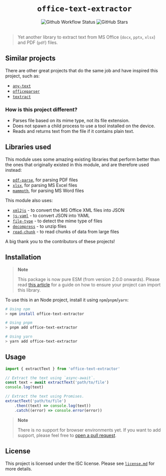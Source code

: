 # <div align="center"> `office-text-extractor` </div>

<div align="center">
	<img alt="Github Workflow Status" src="https://img.shields.io/github/workflow/status/gamemaker1/office-text-extractor/CI"/>
	<img alt="GitHub Stars" src="https://img.shields.io/github/stars/gamemaker1/office-text-extractor"/>
</div>
<br>

> Yet another library to extract text from MS Office (`docx`, `pptx`, `xlsx`) and PDF (`pdf`) files.

## Similar projects

There are other great projects that do the same job and have inspired this
project, such as:

- [`any-text`](https://github.com/abhinaba-ghosh/any-text)
- [`officeparser`](https://github.com/harshankur/officeParser)
- [`textract`](https://www.npmjs.com/package/textract)

### How is this project different?

- Parses file based on its mime type, not its file extension.
- Does not spawn a child process to use a tool installed on the device.
- Reads and returns text from the file if it contains plain text.

## Libraries used

This module uses some amazing existing libraries that perform better than the
ones that originally existed in this module, and are therefore used instead:

- [`pdf-parse`](https://www.npmjs.com/package/pdf-parse), for parsing PDF files
- [`xlsx`](https://www.npmjs.com/package/xlsx), for parsing MS Excel files
- [`mammoth`](https://www.npmjs.com/package/mammoth), for parsing MS Word files

This module also uses:

- [`xml2js`](https://www.npmjs.com/package/xml2js) - to convert the MS Office
  XML files into JSON
- [`js-yaml`](https://www.npmjs.com/package/js-yaml) - to convert JSON into YAML
- [`file-type`](https://www.npmjs.com/package/file-type) - to detect the mime
  type of files
- [`decompress`](https://www.npmjs.com/package/decompress) - to unzip files
- [`read-chunk`](https://www.npmjs.com/package/read-chunk) - to read chunks of
  data from large files

A big thank you to the contributors of these projects!

## Installation

> **Note**
>
> This package is now pure ESM (from version 2.0.0 onwards). Please read
> [this article](https://gist.github.com/sindresorhus/a39789f98801d908bbc7ff3ecc99d99c)
> for a guide on how to ensure your project can import this library.

To use this in an Node project, install it using `npm`/`pnpm`/`yarn`:

```sh
# Using npm
> npm install office-text-extractor

# Using pnpm
> pnpm add office-text-extractor

# Using yarn
> yarn add office-text-extractor
```

## Usage

```js
import { extractText } from 'office-text-extractor'

// Extract the text using `async-await`.
const text = await extractText('path/to/file')
console.log(text)

// Extract the text using Promises.
extractText('path/to/file')
	.then((text) => console.log(text))
	.catch((error) => console.error(error))
```

> **Note**
>
> There is no support for browser environments yet. If you want to add support,
> please feel free to
> [open a pull request](https://github.com/gamemaker1/office-text-extractor/pulls).

## License

This project is licensed under the ISC license. Please see
[`license.md`](./license.md) for more details.
